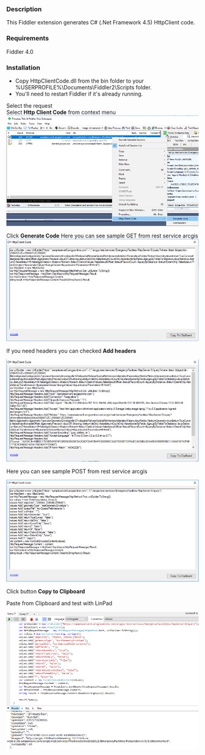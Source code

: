 ﻿### Description
This Fiddler extension generates C# (.Net Framework 4.5) HttpClient code.

### Requirements
Fiddler 4.0

### Installation

- Copy HttpClientCode.dll from the bin folder to your %USERPROFILE%\Documents\Fiddler2\Scripts folder.
- You'll need to restart Fiddler if it's already running.


Select the request</br>
Select <b>Http Client Code</b> from context menu
![Httpclientcode](images/httpclientcode.png)

Click <b>Generate Code</b>
Here you can see sample GET from rest service arcgis
![Httpclientcodeform](images/httpclientcodeformget.png)

If you need headers you can checked <b>Add headers</b>

![Httpclientcodeformheaders](images/httpclientcodeformheadersget.png)

Here you can see sample POST from rest service arcgis

![Httpclientcodeformpost](images/httpclientcodeformpost.png)

Click button <b>Copy to Clipboard</b>

Paste from Clipboard and test with LinPad

![Httpclientcodelinqpad](images/httpclientcodelinqpad.png)










